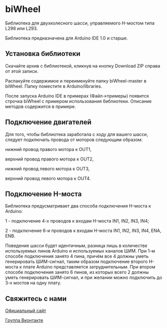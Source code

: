 biWheel
=======
Библиотека для двухколесного шасси, управляемого H-мостом типа L298 или L293. 

Библиотека предназначена для Arduino IDE 1.0 и старше.

Установка библиотеки
-------
Скачайте архив с библиотекой, кликнув на кнопку Download ZIP справа от этой записи. 

Распакуйте содержимое и переименуйте папку biWheel-master в biWheel. Папку поместите в Arduino/libraries. 

После запуска Arduino IDE в примерах (Файл->примеры) появится строчка biWheel с примером использования библиотеки. 
Описание методов содержится в примере.

Подключение двигателей
-------

Для того, чтобы библиотека заработала с ходу для вашего шасси, следует подключать провода от моторов следующим образом:

нижний провод правого мотора к OUT1,

верхний провод правого мотора к OUT2,

нижний провод левого мотора к OUT3,

верхний провод левого мотора к OUT4.

Подключение H-моста
-------

Библиотека предусматривает два способа подключения H-моста к Arduino:

1 - подключение 4-х проводов к входам H-моста IN1, IN2, IN3, IN4;

2 - подключение 6-и проводов к входам H-моста IN1, IN2, IN3, IN4, ENA, ENB.

Поведение шасси будет идентичным, разница лишь в количестве используемых пинов Arduino и используемых каналов ШИМ. При 1-м способе подключения занято 4 пина, причём все 4 должны уметь генерировать ШИМ-сигнал, таким образом подключение второго H-моста к плате Arduino представляется затруднительным. При втором способе подключения занято 6 пинов, из которых всего 2 должны уметь генерировать ШИМ-сигнал, и при желании можно подключить до 3-х мостов на одну плату.



Свяжитесь с нами
-------
[Официальный сайт](http://www.skbrii.ru)

[Группа Вконтакте](https://www.vk.com/skbrii)






